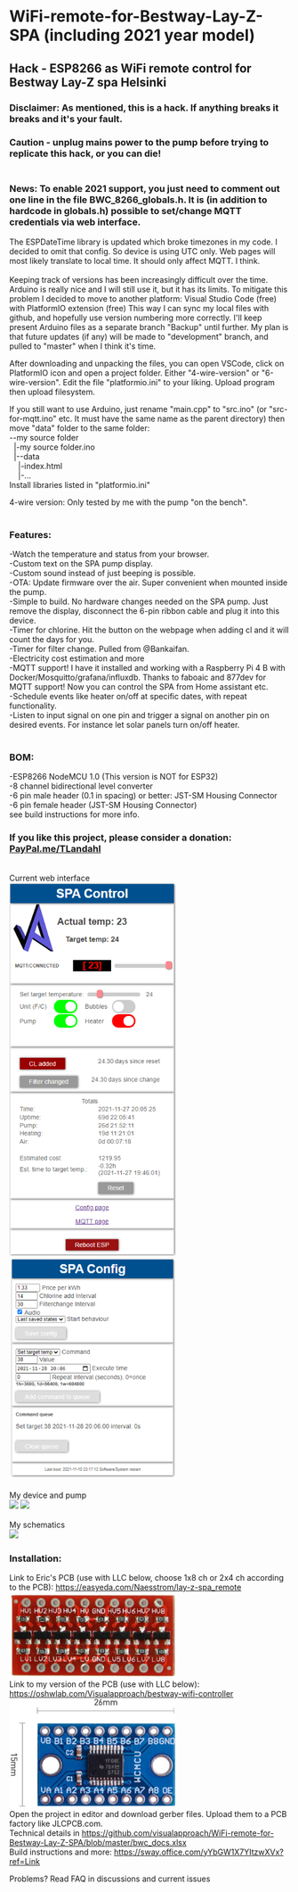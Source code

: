 # WiFi-remote-for-Bestway-Lay-Z-SPA (including 2021 year model)
## Hack - ESP8266 as WiFi remote control for Bestway Lay-Z spa Helsinki<br>
### Disclaimer: As mentioned, this is a hack. If anything breaks it breaks and it's your fault.<br>
### Caution - unplug mains power to the pump before trying to replicate this hack, or you can die! <br><br>
### News: To enable 2021 support, you just need to comment out one line in the file BWC_8266_globals.h. It is (in addition to hardcode in globals.h) possible to set/change MQTT credentials via web interface.
The ESPDateTime library is updated which broke timezones in my code. I decided to omit that config. So device is using UTC only. Web pages will most likely translate to local time. It should only affect MQTT. I think.<br><br>
Keeping track of versions has been increasingly difficult over the time.
Arduino is really nice and I will still use it, but it has its limits.
To mitigate this problem I decided to move to another platform:
Visual Studio Code (free) with PlatformIO extension (free)
This way I can sync my local files with github, and hopefully use version numbering more correctly.
I'll keep present Arduino files as a separate branch "Backup" until further.
My plan is that future updates (if any) will be made to "development" branch, and pulled to "master" when I think it's time.<br>

After downloading and unpacking the files, you can open VSCode, click on PlatformIO icon and open a project folder. Either "4-wire-version" or "6-wire-version". Edit the file "platformio.ini" to your liking. Upload program then upload filesystem.<br>

If you still want to use Arduino, just rename "main.cpp" to "src.ino" (or "src-for-mqtt.ino" etc. It must have the same name as the parent directory) then move "data" folder to the same folder:<br>
--my source folder<br>
&nbsp;&nbsp;|-my source folder.ino<br>
&nbsp;&nbsp;|--data<br>
&nbsp;&nbsp;&nbsp;&nbsp;|-index.html<br>
&nbsp;&nbsp;&nbsp;&nbsp;|-...<br>
Install libraries listed in "platformio.ini"<br>

4-wire version: Only tested by me with the pump "on the bench".
<br><br>

### Features:<br>
-Watch the temperature and status from your browser.<br>
-Custom text on the SPA pump display.<br>
-Custom sound instead of just beeping is possible.<br>
-OTA: Update firmware over the air. Super convenient when mounted inside the pump.<br>
-Simple to build. No hardware changes needed on the SPA pump. Just remove the display, disconnect the 6-pin ribbon cable and plug it into this device.<br>
-Timer for chlorine. Hit the button on the webpage when adding cl and it will count the days for you.<br>
-Timer for filter change. Pulled from @Bankaifan.<br>
-Electricity cost estimation and more<br>
-MQTT support! I have it installed and working with a Raspberry Pi 4 B with Docker/Mosquitto/grafana/influxdb. Thanks to faboaic and 877dev for MQTT support! Now you can control the SPA from Home assistant etc.<br>
-Schedule events like heater on/off at specific dates, with repeat functionality.<br>
-Listen to input signal on one pin and trigger a signal on another pin on desired events. For instance let solar panels turn on/off heater.<br>
<br>
### BOM:<br>
-ESP8266 NodeMCU 1.0 (This version is NOT for ESP32)<br>
-8 channel bidirectional level converter<br>
-6 pin male header (0.1 in spacing) or better: JST-SM Housing Connector<br>
-6 pin female header (JST-SM Housing Connector)<br>
see build instructions for more info.

### If you like this project, please consider a donation: <a href="Http://PayPal.me/TLandahl">PayPal.me/TLandahl</a><br>
<br>Current web interface<br>
<img src="./pics/spacontrol.png" width="300"> 
<img src="./pics/spaconfig.png" width="300"><br>
<br>My device and pump<br>
<img src="./pics/device.jpg" width="300">
<img src="./pics/pump.jpg" width="300"><br>
<br>My schematics<br>
<img src="./pics/schematic2.png"><br>


### Installation:<br>

Link to Eric's PCB (use with LLC below, choose 1x8 ch or 2x4 ch according to the PCB): https://easyeda.com/Naesstrom/lay-z-spa_remote <br>
<img src="./pics/LLC_eric.jpg" width="300"><br>
Link to my version of the PCB (use with LLC below): https://oshwlab.com/Visualapproach/bestway-wifi-controller <br>
<img src="./pics/txs0108e.jpg" width="300"><br>
Open the project in editor and download gerber files. Upload them to a PCB factory like JLCPCB.com. <br>
Technical details in https://github.com/visualapproach/WiFi-remote-for-Bestway-Lay-Z-SPA/blob/master/bwc_docs.xlsx <br>
Build instructions and more: https://sway.office.com/yYbGW1X7YItzwXVx?ref=Link <br>


Problems? Read FAQ in discussions and current issues
